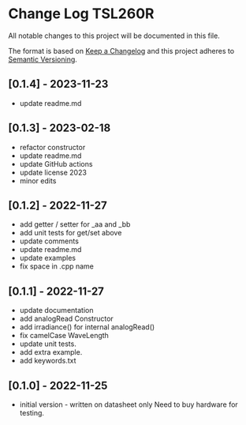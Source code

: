 # Change Log TSL260R

All notable changes to this project will be documented in this file.

The format is based on [Keep a Changelog](http://keepachangelog.com/)
and this project adheres to [Semantic Versioning](http://semver.org/).


## [0.1.4] - 2023-11-23
- update readme.md


## [0.1.3] - 2023-02-18
- refactor constructor
- update readme.md
- update GitHub actions
- update license 2023
- minor edits

## [0.1.2] - 2022-11-27
- add getter / setter for \_aa and \_bb
- add unit tests for get/set above
- update comments
- update readme.md
- update examples
- fix space in .cpp name

## [0.1.1] - 2022-11-27
- update documentation
- add analogRead Constructor
- add irradiance() for internal analogRead()
- fix camelCase WaveLength
- update unit tests.
- add extra example.
- add keywords.txt

## [0.1.0] - 2022-11-25
- initial version - written on datasheet only
  Need to buy hardware for testing.

